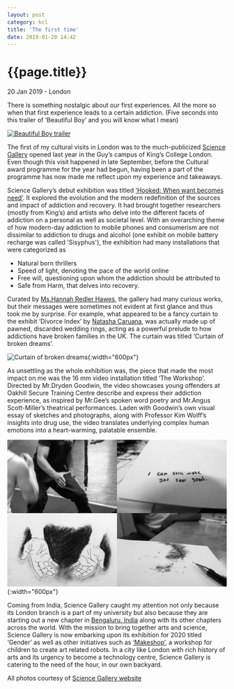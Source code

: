 ```yaml
---
layout: post
category: kcl
title: 'The first time'
date: 2019-01-20 14:42
---
```


{{page.title}}
================

<p class="meta">20 Jan 2019 - London</p>

There is something nostalgic about our first experiences. All the more so when that first experience leads to a certain addiction. (Five seconds into this trailer of ‘Beautiful Boy’ and you will know what I mean) 

<a href="https://www.youtube.com/watch?v=8NR8w8s9zWA" target="_blank"><img src="https://img.youtube.com/vi/8NR8w8s9zWA/0.jpg" 
alt="Beautiful Boy trailer" width="540" height="360" /></a>

The first of my cultural visits in London was to the much-publicized [Science Gallery](https://london.sciencegallery.com/) opened last year in the Guy’s campus of King’s College London. Even though this visit happened in late September, before the Cultural award programme for the year had begun, having been a part of the programme has now made me reflect upon my experience and takeaways. 

Science Gallery’s debut exhibition was titled [‘Hooked: When want becomes need’](https://london.sciencegallery.com/seasons/hooked). It explored the evolution and the modern redefinition of the sources and impact of addiction and recovery. It had brought together researchers (mostly from King’s) and artists who delve into the different facets of addiction on a personal as well as societal level. With an overarching theme of how modern-day addiction to mobile phones and consumerism are not dissimilar to addiction to drugs and alcohol (one exhibit on mobile battery recharge was called 'Sisyphus'), the exhibition had many installations that were categorized as <ul>
	<li> Natural born thrillers </li>
	<li> Speed of light, denoting the pace of the world online </li>
	<li> Free will, questioning upon whom the addiction should be attributed to </li> 
	<li> Safe from Harm, that delves into recovery. </li>
</ul>

Curated by [Ms.Hannah Redler Hawes](https://twitter.com/hannah_redler), the gallery had many curious works, but their messages were sometimes not evident at first glance and thus took me by surprise. For example, what appeared to be a fancy curtain to the exhibit ‘Divorce Index’ by [Natasha Caruana](http://natashacaruana.com/), was actually made up of pawned, discarded wedding rings, acting as a powerful prelude to how addictions have broken families in the UK. The curtain was titled ‘Curtain of broken dreams’. 

![Curtain of broken dreams](/images/posts/kcl/2019-01-20/Rings.jpg){:width="600px"}

As unsettling as the whole exhibition was, the piece that made the most impact on me was the 16 mm video installation titled ‘The Workshop’. Directed by Mr.Dryden Goodwin, the video showcases young offenders at Oakhill Secure Training Centre describe and express their addiction experience, as inspired by Mr.Gee’s spoken word poetry and Mr.Angus Scott-Miller’s theatrical performances. Laden with Goodwin’s own visual essay of sketches and photographs, along with Professor Kim Wolff’s insights into drug use, the video translates underlying complex human emotions into a heart-warming, palatable ensemble. 

![The Workshop](/images/posts/kcl/2019-01-20/Workshop.jpg){:width="600px"}

Coming from India, Science Gallery caught my attention not only because its London branch is a part of my university but also because they are starting out a new chapter in [Bengaluru, India](https://bengaluru.sciencegallery.com/) along with its other chapters across the world. With the mission to bring together arts and science, Science Gallery is now embarking upon its exhibition for 2020 titled ‘Gender’ as well as other initiatives such as [‘Makeshop’](https://london.sciencegallery.com/events/makeshop-february-half-term-2019), a workshop for children to create art related robots. In a city like London with rich history of arts and its urgency to become a technology centre, Science Gallery is catering to the need of the hour, in our own backyard.

All photos courtesy of [Science Gallery website](https://london.sciencegallery.com)